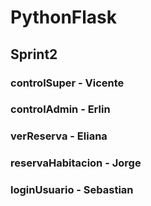 # PythonFlask

## Sprint2

### controlSuper - Vicente  
### controlAdmin - Erlin  
### verReserva - Eliana    
### reservaHabitacion - Jorge  
### loginUsuario - Sebastian  
